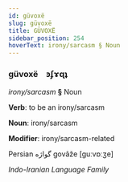 ```yaml
---
id: güvoxë
slug: güvoxë
title: GÜVOXË
sidebar_position: 254
hoverText: irony/sarcasm § Noun
---
```


### güvoxë&emsp;<span kind="abugida">ꜿʄɤɋʇ</span>

*irony/sarcasm* **§** Noun

**Verb**: to be an irony/sarcasm

**Noun**: irony/sarcasm

**Modifier**: irony/sarcasm-related

Persian گواژه‎ govâže [guːvɒːʒe]

*Indo-Iranian Language Family*
